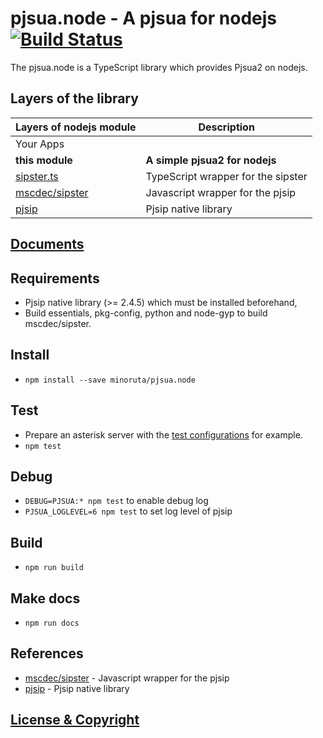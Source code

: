 # pjsua.node - A pjsua for nodejs [![Build Status](https://travis-ci.org/minoruta/pjsua.node.svg?branch=master)](https://travis-ci.org/minoruta/pjsua.node)

The pjsua.node is a TypeScript library which provides Pjsua2 on nodejs.

## Layers of the library

| Layers of nodejs module | Description
|-----------------|-------------
| Your Apps | |
| **this module** | **A simple pjsua2 for nodejs**
| [sipster.ts](https://github.com/minoruta/sipster.ts) | TypeScript wrapper for the sipster
| [mscdec/sipster](https://github.com/mscdex/sipster) | Javascript wrapper for the pjsip
| [pjsip](http://www.pjsip.org) | Pjsip native library

## [Documents](https://minoruta.github.io/pjsua.node)

## Requirements
- Pjsip native library (>= 2.4.5) which must be installed beforehand,
- Build essentials, pkg-config, python and node-gyp to build mscdec/sipster.

## Install
- `npm install --save minoruta/pjsua.node`

## Test
- Prepare an asterisk server with the [test configurations](./test/volume) for example.
- `npm test`

## Debug
- `DEBUG=PJSUA:* npm test` to enable debug log
- `PJSUA_LOGLEVEL=6 npm test` to set log level of pjsip

## Build
- `npm run build`

## Make docs
- `npm run docs`

## References
- [mscdec/sipster](https://github.com/mscdex/sipster) - Javascript wrapper for the pjsip
- [pjsip](http://www.pjsip.org) - Pjsip native library

## [License & Copyright](./LICENSE)
